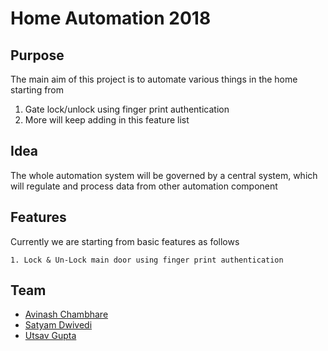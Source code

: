 # Home Automation 2018
## Purpose

The main aim of this project is to automate various things in the home starting from
1. Gate lock/unlock using finger print authentication
2. More will keep adding in this feature list

## Idea

The whole automation system will be governed by a central system, which will regulate and process data from other automation component

## Features

Currently we are starting from basic features as follows

```
1. Lock & Un-Lock main door using finger print authentication
```

## Team

* [Avinash Chambhare]()
* [Satyam Dwivedi]()
* [Utsav Gupta](https://gutsavgupta.github.io/)